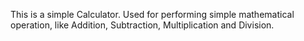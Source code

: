 This is a simple Calculator.
Used for performing simple mathematical operation, 
like Addition, Subtraction, Multiplication and Division.

